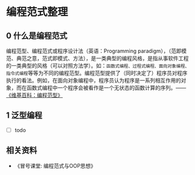 # 编程范式整理

## 0 什么是编程范式

编程范型、编程范式或程序设计法（英语：Programming paradigm），（范即模范、典范之意，范式即模式、方法），是一类典型的编程风格，是指从事软件工程的一类典型的风格（可以对照方法学）。如：`函数式编程、过程式编程、面向对象编程、指令式编程`等等为不同的编程范型。编程范型提供了（同时决定了）程序员对程序执行的看法。例如，在面向对象编程中，程序员认为程序是一系列相互作用的对象，而在函数式编程中一个程序会被看作是一个无状态的函数计算的序列。——[《维基百科：编程范型》](https://zh.wikipedia.org/wiki/%E7%BC%96%E7%A8%8B%E8%8C%83%E5%9E%8B)

## 1 泛型编程

- [ ] todo

## 相关资料

- 《冒号课堂: 编程范式与OOP思想》
